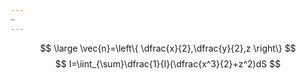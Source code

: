 ```yaml
---
~
---
```


$$
\large \vec{n}=\left\{ \dfrac{x}{2},\dfrac{y}{2},z \right\} 
$$
$$
I=\iint_{\sum}\dfrac{1}{I}(\dfrac{x^3}{2}+z^2)dS
$$
